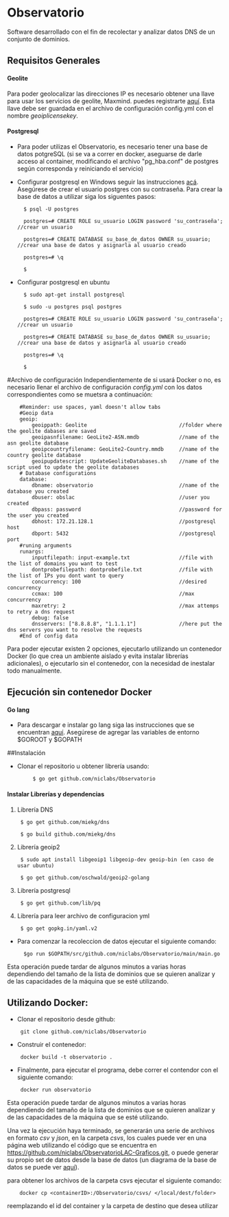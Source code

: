# Observatorio
Software desarrollado con el fin de recolectar y analizar datos DNS de un conjunto de dominios.



## Requisitos Generales
#### Geolite
Para poder geolocalizar las direcciones IP es necesario obtener una llave para usar los servicios de geolite, Maxmind. puedes registrarte [aquí](https://www.maxmind.com/en/geolite2/signup).
Esta llave debe ser guardada en el archivo de configuración config.yml con el nombre *geoiplicensekey*.

#### Postgresql
- Para poder utilizas el Observatorio, es necesario tener una base de datos potgreSQL
(si se va a correr en docker, aseguarse de darle acceso al container, modificando el archivo "pg_hba.conf" de postgres según corresponda y reiniciando el servicio)
- Configurar postgresql en Windows seguir las instrucciones [acá](https://www.postgresql.org/download/windows/). Asegúrese de crear el usuario postgres con su contraseña. Para crear la base de datos a utilizar siga los siguentes pasos:
    
        $ psql -U postgres
    
        postgres=# CREATE ROLE su_usuario LOGIN password 'su_contraseña'; //crear un usuario
    
        postgres=# CREATE DATABASE su_base_de_datos OWNER su_usuario; //crear una base de datos y asignarla al usuario creado
    
        postgres=# \q
    
        $
- Configurar postgresql en ubuntu

        $ sudo apt-get install postgresql
    
        $ sudo -u postgres psql postgres
            
        postgres=# CREATE ROLE su_usuario LOGIN password 'su_contraseña'; //crear un usuario
            
        postgres=# CREATE DATABASE su_base_de_datos OWNER su_usuario; //crear una base de datos y asignarla al usuario creado
            
        postgres=# \q
    
        $

#Archivo de configuración
 Independientemente de si usará Docker o no, es necesario llenar el archivo de configuración *config.yml* con los datos correspondientes
como se muetsra a continuación:

        #Reminder: use spaces, yaml doesn't allow tabs
        #Geoip data
        geoip:
            geoippath: Geolite                              //folder where the geolite dabases are saved
            geoipasnfilename: GeoLite2-ASN.mmdb             //name of the asn geolite database
            geoipcountryfilename: GeoLite2-Country.mmdb     //name of the country geolite database
            geoipupdatescript: UpdateGeoliteDatabases.sh    //name of the script used to update the geolite databases
        # Database configurations
        database:
            dbname: observatorio                            //name of the database you created
            dbuser: obslac                                  //user you created
            dbpass: password                                //password for the user you created
            dbhost: 172.21.128.1                            //postgresql host
            dbport: 5432                                    //postgresql port
        #runing arguments
        runargs:
            inputfilepath: input-example.txt                //file with the list of domains you want to test
            dontprobefilepath: dontprobefile.txt            //file with the list of IPs you dont want to query
            concurrency: 100                                //desired concurrency
            ccmax: 100                                      //max concurrency
            maxretry: 2                                     //max attemps to retry a dns request
            debug: false        
            dnsservers: ["8.8.8.8", "1.1.1.1"]              //here put the dns servers you want to resolve the requests
        #End of config data

Para poder ejecutar existen 2 opciones, ejecutarlo utilizando un contenedor Docker (lo que crea un ambiente aislado y evita instalar librerías adicionales), o ejecutarlo sin el contenedor, con la necesidad de inestalar todo manualmente.

## Ejecución sin contenedor Docker

#### Go lang
- Para descargar e instalar go lang siga las instrucciones que se encuentran [aquí](https://golang.org/doc/install).
Asegúrese de agregar las variables de entorno $GOROOT y $GOPATH

##Instalación

- Clonar el repositorio u obtener librería usando:

           $ go get github.com/niclabs/Observatorio

#### Instalar Librerías y dependencias

1. Librería DNS

        $ go get github.com/miekg/dns

        $ go build github.com/miekg/dns

2. Librería geoip2

        $ sudo apt install libgeoip1 libgeoip-dev geoip-bin (en caso de usar ubuntu)

        $ go get github.com/oschwald/geoip2-golang

3. Librería postgresql

        $ go get github.com/lib/pq

4. Librería para leer archivo de configuracion yml 

        $ go get gopkg.in/yaml.v2

- Para comenzar la recoleccion de datos ejecutar el siguiente comando:

        $go run $GOPATH/src/github.com/niclabs/Observatorio/main/main.go

Esta operación puede tardar de algunos minutos a varias horas dependiendo del tamaño de la lista de dominios que se quieren analizar y de las capacidades de la máquina que se esté utilizando.




## Utilizando Docker:

        
 - Clonar el repositorio desde github:
 
        git clone github.com/niclabs/Observatorio
        
 - Construir el contenedor:
 
        docker build -t observatorio .  
        
 - Finalmente, para ejecutar el programa, debe correr el contendor con el siguiente comando:
      
        docker run observatorio
        
 Esta operación puede tardar de algunos minutos a varias horas dependiendo del tamaño de la lista de dominios que se quieren analizar y de las capacidades de la máquina que se esté utilizando.
        

Una vez la ejecución haya terminado, se generarán una serie de archivos en formato *csv* y *json*, en la carpeta *csvs*, los cuales puede ver en una página web utilizando el código que se encuentra en https://github.com/niclabs/ObservatorioLAC-Graficos.git, o puede generar su propio set de datos desde la base de datos (un diagrama de la base de datos se puede ver [aquí](https://github.com/niclabs/Observatorio/wiki/database)). 

para obtener los archivos de la carpeta csvs ejecutar el siguiente comando:

        docker cp <containerID>:/Observatorio/csvs/ </local/dest/folder>

reemplazando el id del container y la carpeta de destino que desea utilizar



